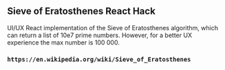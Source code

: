 ## Sieve of Eratosthenes React Hack

UI/UX React implementation of the Sieve of Eratosthenes algorithm, which can return a list of 10e7 prime numbers. However, for a better UX experience the max number is 100 000.

### `https://en.wikipedia.org/wiki/Sieve_of_Eratosthenes`
